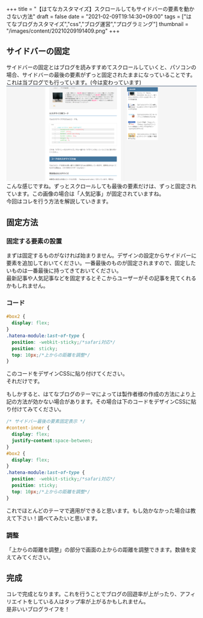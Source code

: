 +++
title = "【はてなカスタマイズ】スクロールしてもサイドバーの要素を動かさない方法"
draft = false
date = "2021-02-09T19:14:30+09:00"
tags = ["はてなブログカスタマイズ","css","ブログ運営","プログラミング"]
thumbnail = "/images/content/20210209191409.png"
+++


<div class="section">
    <h2>サイドバーの固定</h2>
    <p>サイドバーの固定とはブログを読みすすめてスクロールしていくと、パソコンの場合、サイドバーの最後の要素がずっと固定されたままになっていることです。これは当ブログでも行っています。(今は変わっています)<br />
<span itemscope itemtype="http://schema.org/Photograph"><img src="/images/content/20210209180114.png" alt="f:id:pocopota:20210209180114p:plain" title="" class="hatena-fotolife" itemprop="image"></span><br />
こんな感じですね。ずっとスクロールしても最後の要素だけは、ずっと固定されています。この画像の場合は「人気記事」が固定されていますね。<br />
今回はコレを行う方法を解説していきます。</p>

</div>
<div class="section">
    <h2>固定方法</h2>
    
<div class="section">
    <h3>固定する要素の設置</h3>
    <p>まずは固定するものがなければ始まりません。デザインの設定からサイドバーに要素を追加しておいてください。一番最後のものが固定されますので、固定したいものは一番最後に持ってきておいてください。<br />
最新記事や人気記事などを固定するとそこからユーザーがその記事を見てくれるかもしれません。</p>

</div>
<div class="section">
    <h3>コード</h3>

```css
#box2 {
  display: flex;
}
.hatena-module:last-of-type {
  position: -webkit-sticky;/*safari対応*/
  position: sticky;
  top: 10px;/*上からの距離を調整*/
}
```

<p>このコードをデザインCSSに貼り付けてください。<br />
それだけです。</p><p>もしかすると、はてなブログのテーマによっては製作者様の作成の方法により上記の方法が効かない場合があります。その場合は下のコードをデザインCSSに貼り付けてみてください。</p>

```css
/* サイドバー最後の要素固定表示 */
#content-inner {
  display: flex;
  justify-content:space-between;
}
#box2 {
  display: flex;
}
.hatena-module:last-of-type {
  position: -webkit-sticky;/*safari対応*/
  position: sticky;
  top: 10px;/*上からの距離を調整*/
}
```

<p>これでほとんどのテーマで適用ができると思います。もし効かなかった場合は教えて下さい！調べてみたいと思います。</p>

</div>
<div class="section">
    <h3>調整</h3>
    <p>「上からの距離を調整」の部分で画面の上からの距離を調整できます。数値を変えてみてください。</p>

</div>
</div>
<div class="section">
    <h2>完成</h2>
    <p>コレで完成となります。これを行うことでブログの回遊率が上がったり、アフィリエイトをしている人はタップ率が上がるかもしれません。<br />
是非いいブログライフを！</p>

</div>